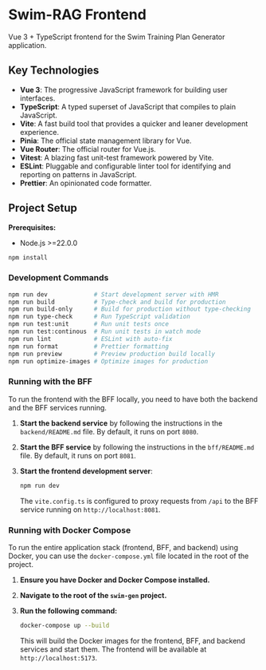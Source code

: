 # Swim-RAG Frontend

Vue 3 + TypeScript frontend for the Swim Training Plan Generator application.

## Key Technologies

- **Vue 3**: The progressive JavaScript framework for building user interfaces.
- **TypeScript**: A typed superset of JavaScript that compiles to plain JavaScript.
- **Vite**: A fast build tool that provides a quicker and leaner development experience.
- **Pinia**: The official state management library for Vue.
- **Vue Router**: The official router for Vue.js.
- **Vitest**: A blazing fast unit-test framework powered by Vite.
- **ESLint**: Pluggable and configurable linter tool for identifying and reporting on patterns in JavaScript.
- **Prettier**: An opinionated code formatter.

## Project Setup

**Prerequisites:**

- Node.js >=22.0.0

```sh
npm install
```

### Development Commands

```sh
npm run dev             # Start development server with HMR
npm run build           # Type-check and build for production
npm run build-only      # Build for production without type-checking
npm run type-check      # Run TypeScript validation
npm run test:unit       # Run unit tests once
npm run test:continous  # Run unit tests in watch mode
npm run lint            # ESLint with auto-fix
npm run format          # Prettier formatting
npm run preview         # Preview production build locally
npm run optimize-images # Optimize images for production
```

### Running with the BFF

To run the frontend with the BFF locally, you need to have both the backend and the BFF services running.

1. **Start the backend service** by following the instructions in the `backend/README.md` file. By default, it runs on port `8080`.
2. **Start the BFF service** by following the instructions in the `bff/README.md` file. By default, it runs on port `8081`.
3. **Start the frontend development server**:

    ```sh
    npm run dev
    ```

    The `vite.config.ts` is configured to proxy requests from `/api` to the BFF service running on `http://localhost:8081`.

### Running with Docker Compose

To run the entire application stack (frontend, BFF, and backend) using Docker, you can use the `docker-compose.yml` file located in the root of the project.

1. **Ensure you have Docker and Docker Compose installed.**
2. **Navigate to the root of the `swim-gen` project.**
3. **Run the following command:**

    ```sh
    docker-compose up --build
    ```

    This will build the Docker images for the frontend, BFF, and backend services and start them. The frontend will be available at `http://localhost:5173`.
